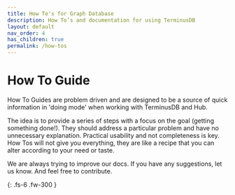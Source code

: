 ```yaml
---
title: How To's for Graph Database
description: How To’s and documentation for using TerminusDB
layout: default
nav_order: 4
has_children: true
permalink: /how-tos
---
```

# How To Guide

How To Guides are problem driven and are designed to be a source of quick information in 'doing mode' when working with TerminusDB and Hub. 

The idea is to provide a series of steps with a focus on the goal (getting something done!). They should address a particular problem and have no unnecessary explanation. Practical usability and not completeness is key. How Tos will not give you everything, they are like a recipe that you can alter according to your need or taste.

We are always trying to improve our docs. If you have any suggestions, let us know. And feel free to contribute.

{: .fs-6 .fw-300 }

